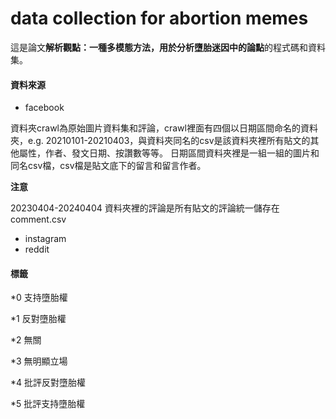 # data collection for abortion memes
這是論文**解析觀點：一種多模態方法，用於分析墮胎迷因中的論點**的程式碼和資料集。

#### 資料來源
* facebook
  
資料夾crawl為原始圖片資料集和評論，crawl裡面有四個以日期區間命名的資料夾，e.g. 20210101-20210403，與資料夾同名的csv是該資料夾裡所有貼文的其他屬性，作者、發文日期、按讚數等等。
日期區間資料夾裡是一組一組的圖片和同名csv檔，csv檔是貼文底下的留言和留言作者。

**注意**

  20230404-20240404 資料夾裡的評論是所有貼文的評論統一儲存在comment.csv
* instagram
* reddit

#### 標籤
*0 支持墮胎權

*1 反對墮胎權

*2 無關

*3 無明顯立場

*4 批評反對墮胎權

*5 批評支持墮胎權
